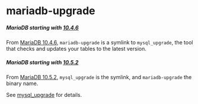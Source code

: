 # mariadb-upgrade

##### MariaDB starting with [10.4.6](/kb/en/mariadb-1046-release-notes/)

From [MariaDB 10.4.6](/kb/en/mariadb-1046-release-notes/), `mariadb-upgrade` is a symlink to `mysql_upgrade`, the tool that checks and updates your tables to the latest version.

##### MariaDB starting with [10.5.2](/kb/en/mariadb-1052-release-notes/)

From [MariaDB 10.5.2](/kb/en/mariadb-1052-release-notes/), `mysql_upgrade` is the symlink, and `mariadb-upgrade` the binary name.

See [mysql_upgrade](/sql-statements-structure/sql-statements/table-statements/mysql_upgrade) for details.